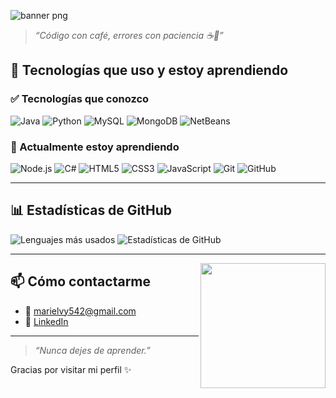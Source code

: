 ![banner png](https://github.com/user-attachments/assets/10145cd1-c97c-42fa-a4c3-289aac646c5d)

> *“Código con café, errores con paciencia ☕🐛”*

## 🚀 Tecnologías que uso y estoy aprendiendo

### ✅ Tecnologías que conozco
![Java](https://img.shields.io/badge/Java-%23ED8B00.svg?style=for-the-badge&logo=java&logoColor=white)
![Python](https://img.shields.io/badge/Python-%233776AB.svg?style=for-the-badge&logo=python&logoColor=white)
![MySQL](https://img.shields.io/badge/MySQL-%2300f.svg?style=for-the-badge&logo=mysql&logoColor=white)
![MongoDB](https://img.shields.io/badge/MongoDB-%2347A248.svg?style=for-the-badge&logo=mongodb&logoColor=white)
![NetBeans](https://img.shields.io/badge/NetBeans-1B6AC6?style=for-the-badge&logo=apache-netbeans-ide&logoColor=white)

### 🌱 Actualmente estoy aprendiendo
![Node.js](https://img.shields.io/badge/Node.js-339933?style=for-the-badge&logo=nodedotjs&logoColor=white)
![C#](https://img.shields.io/badge/C%23-239120.svg?style=for-the-badge&logo=c-sharp&logoColor=white)
![HTML5](https://img.shields.io/badge/HTML5-e34c26?style=for-the-badge&logo=html5&logoColor=white)
![CSS3](https://img.shields.io/badge/CSS3-264de4?style=for-the-badge&logo=css3&logoColor=white)
![JavaScript](https://img.shields.io/badge/JavaScript-f7df1e?style=for-the-badge&logo=javascript&logoColor=black)
![Git](https://img.shields.io/badge/Git-F05032?style=for-the-badge&logo=git&logoColor=white)
![GitHub](https://img.shields.io/badge/GitHub-%23121011.svg?style=for-the-badge&logo=github&logoColor=white)


---
## 📊 Estadísticas de GitHub

<!-- Top Languages con fondo rosa oscuro y texto morado oscuro -->
![Lenguajes más usados](https://github-readme-stats.vercel.app/api/top-langs/?username=mariv542&layout=compact&langs_count=6&theme=tokyonight&bg_color=#8B008B&title_color=#800080&text_color=#FF69B4) ![Estadísticas de GitHub](https://github-readme-stats.vercel.app/api?username=mariv542&show_icons=true&theme=tokyonight&bg_color=#4B0082&title_color=#8B008B&icon_color=#FF69B4&text_color=#FFB6C1)


<!-- Stats generales con fondo morado oscuro y texto rosa -->

---
<img align="right" src="https://media.giphy.com/media/26tn33aiTi1jkl6H6/giphy.gif" width="200"/>



## 📫 Cómo contactarme

- 📧 marielvy542@gmail.com 
- 💼 [LinkedIn](www.linkedin.com/in/hilary-marielvi-varela-vargas-35906625a) 

---

> *“Nunca dejes de aprender.”*

Gracias por visitar mi perfil ✨
